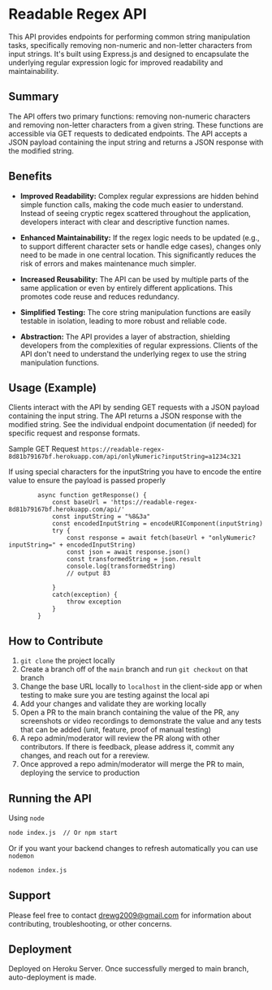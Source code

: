 # Readable Regex API

This API provides endpoints for performing common string manipulation tasks, specifically removing non-numeric and non-letter characters from input strings. It's built using Express.js and designed to encapsulate the underlying regular expression logic for improved readability and maintainability.

## Summary

The API offers two primary functions: removing non-numeric characters and removing non-letter characters from a given string. These functions are accessible via GET requests to dedicated endpoints. The API accepts a JSON payload containing the input string and returns a JSON response with the modified string.

## Benefits

*   **Improved Readability:** Complex regular expressions are hidden behind simple function calls, making the code much easier to understand. Instead of seeing cryptic regex scattered throughout the application, developers interact with clear and descriptive function names.

*   **Enhanced Maintainability:** If the regex logic needs to be updated (e.g., to support different character sets or handle edge cases), changes only need to be made in one central location. This significantly reduces the risk of errors and makes maintenance much simpler.

*   **Increased Reusability:** The API can be used by multiple parts of the same application or even by entirely different applications. This promotes code reuse and reduces redundancy.

*   **Simplified Testing:** The core string manipulation functions are easily testable in isolation, leading to more robust and reliable code.

*   **Abstraction:** The API provides a layer of abstraction, shielding developers from the complexities of regular expressions. Clients of the API don't need to understand the underlying regex to use the string manipulation functions.

## Usage (Example)

Clients interact with the API by sending GET requests with a JSON payload containing the input string. The API returns a JSON response with the modified string. See the individual endpoint documentation (if needed) for specific request and response formats.

Sample GET Request 
`https://readable-regex-8d81b79167bf.herokuapp.com/api/onlyNumeric?inputString=a1234c321`

If using special characters for the inputString you have to encode the entire value to ensure the payload is passed properly

```
        async function getResponse() {
            const baseUrl = 'https://readable-regex-8d81b79167bf.herokuapp.com/api/'
            const inputString = "%8&3a"
            const encodedInputString = encodeURIComponent(inputString)
            try {
                const response = await fetch(baseUrl + "onlyNumeric?inputString=" + encodedInputString)
                const json = await response.json()
                const transformedString = json.result
                console.log(transformedString)
                // output 83
                
            }
            catch(exception) {
                throw exception
            }
        }
```

## How to Contribute

1. `git clone` the project locally
2. Create a branch off of the `main` branch and run `git checkout` on that branch
3. Change the base URL locally to `localhost` in the client-side app or when testing to make sure you are testing against the local api
4. Add your changes and validate they are working locally
5. Open a PR to the main branch containing the value of the PR, any screenshots or video recordings to demonstrate the value and any tests that can be added (unit, feature, proof of manual testing)
6. A repo admin/moderator will review the PR along with other contributors. If there is feedback, please address it, commit any changes, and reach out for a rereview.
7. Once approved a repo admin/moderator will merge the PR to main, deploying the service to production

## Running the API

Using `node`
```bash
node index.js  // Or npm start
```
Or if you want your backend changes to refresh automatically you can use `nodemon`
```bash
nodemon index.js
```

## Support

Please feel free to contact drewg2009@gmail.com for information about contributing, troubleshooting, or other concerns.

## Deployment

Deployed on Heroku Server. Once successfully merged to main branch, auto-deployment is made. 
